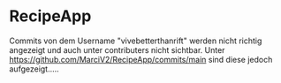 # RecipeApp

Commits von dem Username "vivebetterthanrift" werden nicht richtig angezeigt und auch unter contributers nicht sichtbar.
Unter https://github.com/MarciV2/RecipeApp/commits/main sind diese jedoch aufgezeigt.....
